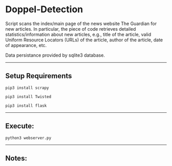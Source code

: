 # Doppel-Detection

Script scans the index/main page of the news website The Guardian for new articles. In particular, the piece of code retrieves detailed statistics/information about new articles, e.g., title of the article, valid Uniform Resource Locators (URLs) of the article, author of the article, date of appearance, etc.  

Data persistance provided by sqlite3 database.

---
## Setup Requirements

`pip3 install scrapy`

`pip3 install Twisted`

`pip3 install flask`

---
## Execute: 

`python3 webserver.py`

---
## Notes: 